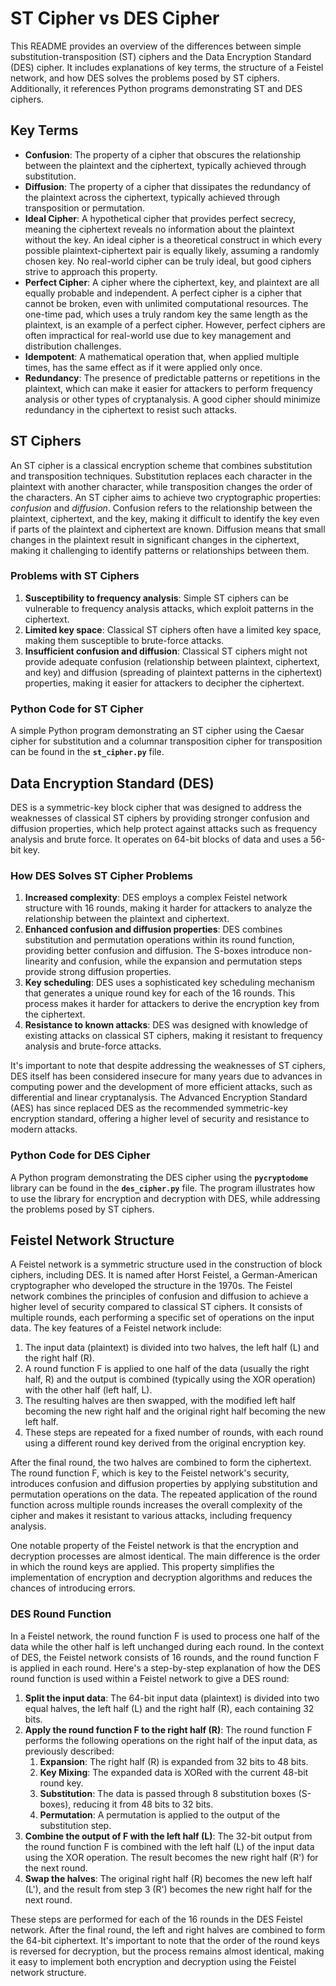 # ST Cipher vs DES Cipher

This README provides an overview of the differences between simple substitution-transposition (ST) ciphers and the Data Encryption Standard (DES) cipher. It includes explanations of key terms, the structure of a Feistel network, and how DES solves the problems posed by ST ciphers. Additionally, it references Python programs demonstrating ST and DES ciphers.

## Key Terms

- **Confusion**: The property of a cipher that obscures the relationship between the plaintext and the ciphertext, typically achieved through substitution.
- **Diffusion**: The property of a cipher that dissipates the redundancy of the plaintext across the ciphertext, typically achieved through transposition or permutation.
- **Ideal Cipher**: A hypothetical cipher that provides perfect secrecy, meaning the ciphertext reveals no information about the plaintext without the key. An ideal cipher is a theoretical construct in which every possible plaintext-ciphertext pair is equally likely, assuming a randomly chosen key. No real-world cipher can be truly ideal, but good ciphers strive to approach this property.
- **Perfect Cipher**: A cipher where the ciphertext, key, and plaintext are all equally probable and independent. A perfect cipher is a cipher that cannot be broken, even with unlimited computational resources. The one-time pad, which uses a truly random key the same length as the plaintext, is an example of a perfect cipher. However, perfect ciphers are often impractical for real-world use due to key management and distribution challenges.
- **Idempotent**: A mathematical operation that, when applied multiple times, has the same effect as if it were applied only once.
- **Redundancy**: The presence of predictable patterns or repetitions in the plaintext, which can make it easier for attackers to perform frequency analysis or other types of cryptanalysis. A good cipher should minimize redundancy in the ciphertext to resist such attacks.

## ST Ciphers

An ST cipher is a classical encryption scheme that combines substitution and transposition techniques. Substitution replaces each character in the plaintext with another character, while transposition changes the order of the characters. An ST cipher aims to achieve two cryptographic properties: *confusion* and *diffusion*. Confusion refers to the relationship between the plaintext, ciphertext, and the key, making it difficult to identify the key even if parts of the plaintext and ciphertext are known. Diffusion means that small changes in the plaintext result in significant changes in the ciphertext, making it challenging to identify patterns or relationships between them.

### Problems with ST Ciphers

1. **Susceptibility to frequency analysis**: Simple ST ciphers can be vulnerable to frequency analysis attacks, which exploit patterns in the ciphertext.
1. **Limited key space**: Classical ST ciphers often have a limited key space, making them susceptible to brute-force attacks.
1. **Insufficient confusion and diffusion**: Classical ST ciphers might not provide adequate confusion (relationship between plaintext, ciphertext, and key) and diffusion (spreading of plaintext patterns in the ciphertext) properties, making it easier for attackers to decipher the ciphertext.

### Python Code for ST Cipher

A simple Python program demonstrating an ST cipher using the Caesar cipher for substitution and a columnar transposition cipher for transposition can be found in the **`st_cipher.py`** file.

## Data Encryption Standard (DES)

DES is a symmetric-key block cipher that was designed to address the weaknesses of classical ST ciphers by providing stronger confusion and diffusion properties, which help protect against attacks such as frequency analysis and brute force. It operates on 64-bit blocks of data and uses a 56-bit key.

### How DES Solves ST Cipher Problems

1. **Increased complexity**: DES employs a complex Feistel network structure with 16 rounds, making it harder for attackers to analyze the relationship between the plaintext and ciphertext.
1. **Enhanced confusion and diffusion properties**: DES combines substitution and permutation operations within its round function, providing better confusion and diffusion. The S-boxes introduce non-linearity and confusion, while the expansion and permutation steps provide strong diffusion properties.
1. **Key scheduling**: DES uses a sophisticated key scheduling mechanism that generates a unique round key for each of the 16 rounds. This process makes it harder for attackers to derive the encryption key from the ciphertext.
1. **Resistance to known attacks**: DES was designed with knowledge of existing attacks on classical ST ciphers, making it resistant to frequency analysis and brute-force attacks.

It's important to note that despite addressing the weaknesses of ST ciphers, DES itself has been considered insecure for many years due to advances in computing power and the development of more efficient attacks, such as differential and linear cryptanalysis. The Advanced Encryption Standard (AES) has since replaced DES as the recommended symmetric-key encryption standard, offering a higher level of security and resistance to modern attacks.

### Python Code for DES Cipher

A Python program demonstrating the DES cipher using the **`pycryptodome`** library can be found in the **`des_cipher.py`** file. The program illustrates how to use the library for encryption and decryption with DES, while addressing the problems posed by ST ciphers.

## Feistel Network Structure

A Feistel network is a symmetric structure used in the construction of block ciphers, including DES. It is named after Horst Feistel, a German-American cryptographer who developed the structure in the 1970s. The Feistel network combines the principles of confusion and diffusion to achieve a higher level of security compared to classical ST ciphers. It consists of multiple rounds, each performing a specific set of operations on the input data. The key features of a Feistel network include:

1. The input data (plaintext) is divided into two halves, the left half (L) and the right half (R).
1. A round function F is applied to one half of the data (usually the right half, R) and the output is combined (typically using the XOR operation) with the other half (left half, L).
1. The resulting halves are then swapped, with the modified left half becoming the new right half and the original right half becoming the new left half.
1. These steps are repeated for a fixed number of rounds, with each round using a different round key derived from the original encryption key.

After the final round, the two halves are combined to form the ciphertext. The round function F, which is key to the Feistel network's security, introduces confusion and diffusion properties by applying substitution and permutation operations on the data. The repeated application of the round function across multiple rounds increases the overall complexity of the cipher and makes it resistant to various attacks, including frequency analysis.

One notable property of the Feistel network is that the encryption and decryption processes are almost identical. The main difference is the order in which the round keys are applied. This property simplifies the implementation of encryption and decryption algorithms and reduces the chances of introducing errors.

### DES Round Function

In a Feistel network, the round function F is used to process one half of the data while the other half is left unchanged during each round. In the context of DES, the Feistel network consists of 16 rounds, and the round function F is applied in each round. Here's a step-by-step explanation of how the DES round function is used within a Feistel network to give a DES round:

1. **Split the input data**: The 64-bit input data (plaintext) is divided into two equal halves, the left half (L) and the right half (R), each containing 32 bits.
1. **Apply the round function F to the right half (R)**: The round function F performs the following operations on the right half of the input data, as previously described:
    1. **Expansion**: The right half (R) is expanded from 32 bits to 48 bits.
    1. **Key Mixing**: The expanded data is XORed with the current 48-bit round key.
    1. **Substitution**: The data is passed through 8 substitution boxes (S-boxes), reducing it from 48 bits to 32 bits.
    1. **Permutation**: A permutation is applied to the output of the substitution step.
1. **Combine the output of F with the left half (L)**: The 32-bit output from the round function F is combined with the left half (L) of the input data using the XOR operation. The result becomes the new right half (R') for the next round.
1. **Swap the halves**: The original right half (R) becomes the new left half (L'), and the result from step 3 (R') becomes the new right half for the next round.

These steps are performed for each of the 16 rounds in the DES Feistel network. After the final round, the left and right halves are combined to form the 64-bit ciphertext. It's important to note that the order of the round keys is reversed for decryption, but the process remains almost identical, making it easy to implement both encryption and decryption using the Feistel network structure.